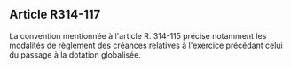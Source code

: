 ## Article R314-117

La convention mentionnée à l'article R. 314-115 précise notamment les modalités de règlement des créances
relatives à l'exercice précédant celui du passage à la dotation globalisée.


